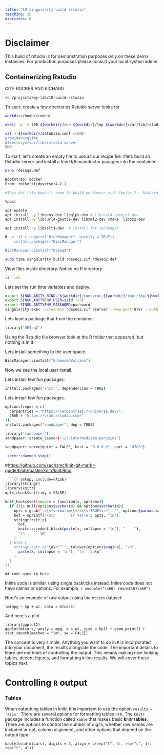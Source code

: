 ```yaml
---
title: "10 singularity build rstudio"
teaching: 35
exercises: 0
---
```


# Disclaimer 

This build of rstudio is for demonstration purposes only on these demo instances. For production purposes please consult your local system admin. 

## Containerizing Rstudio

CITE ROCKER AND RICHARD

```bash
cd /projects/my-lab/10-build-rstudio
```


To start, create a few directories Rstudio server looks for. 

```bash
workdir=/home/student

mkdir -p -m 700 ${workdir}/run ${workdir}/tmp ${workdir}/var/lib/rstudio-server

cat > ${workdir}/database.conf <<END
provider=sqlite
directory=/var/lib/rstudio-server
END
```
To start, let’s create an empty file to use as our recipe file. 
#lets build an Rstudio server and install a few R/Bioconductor pacages into the container. 

```bash
nano rdeseq2.def
```

```bash
Bootstrap: docker
From: rocker/tidyverse:4.2.1

#This def file doesn't seem to build on Sumner with Centos 7.  Richard suggests building on an Ubuntu system but we will stick with Centos 7.

%post

apt update
apt install -y libgeos-dev libglpk-dev # libcurl4-openssl-dev
apt install -y libcurl4-gnutls-dev libxml2-dev cmake  libbz2-dev

apt install -y libxslt1-dev  # install for sandpaper

R -e 'if (!require("BiocManager", quietly = TRUE))
    install.packages("BiocManager")

BiocManager::install("DESeq2")'
```

```bash
sudo time singularity build rdeseq2.sif rdeseq2.def
```

View files inside directory. Notice no R directory.

```bash
ls -lah 
```
Lets set the run time variables and deploy.

```bash
export SINGULARITY_BIND="${workdir}/run:/run,${workdir}/tmp:/tmp,${workdir}/database.conf:/etc/rstudio/database.conf,${workdir}/var/lib/rstudio-server:/var/lib/rstudio-server"
export SINGULARITYENV_USER=$(id -un)
export SINGULARITYENV_PASSWORD=password
singularity exec --cleanenv rdeseq2.sif rserver --www-port 8787 --auth-none=0 --auth-pam-helper-path=pam-helper --auth-stay-signed-in-days=30 --auth-timeout-minutes=0 --server-user  "student"
```

Lets load a package that from the container.

```bash
library('DESeq2')
```

Using the Rstudio file browser look at the R folder that appeared, but nothing is in it.

Lets install something to the user space.

```bash
BiocManager::install("EnhancedVolcano")
```

Now we see the local user install. 


Lets install few fun packages.
```bash
install.packages('knitr', dependencies = TRUE)
```

Lets install few fun packages.
```bash
options(repos = c(
  carpentries = "https://carpentries.r-universe.dev/", 
  CRAN = "https://cran.rstudio.com/"
))
install.packages("sandpaper", dep = TRUE)
```

```bash
library('sandpaper')
sandpaper::create_lesson("~/r-intermediate-penguins")
```

```bash
sandpaper::serve(quiet = FALSE, host = "0.0.0.0", port = "8789")
```

```bash
 servr::daemon_stop()
 ```


 #https://github.com/sachsmc/knit-git-markr-guide/blob/master/knitr/knit.Rmd


```bash
 ```{r setup, include=FALSE}
library(stringr)
library(knitr)
opts_chunk$set(tidy = FALSE)

knit_hooks$set(source = function(x, options){
  if (!is.null(options$verbatim) && options$verbatim){
    opts = gsub(",\\s*verbatim\\s*=\\s*TRUE\\s*", "", options$params.src)
    bef = sprintf('\n\n    ```{r %s}\n', opts, "\n")
    stringr::str_c(
      bef, 
      knitr:::indent_block(paste(x, collapse = '\n'), "    "), 
      "\n    ```\n"
    )
  } else {
    stringr::str_c("\n\n```", tolower(options$engine), "\n", 
      paste(x, collapse = '\n'), "\n```\n\n"
    )
  }
})
```

```{r my-first-chunk, results='asis', verbatim = TRUE} 
## code goes in here
```

Inline code is similar, using single backticks instead. Inline code does not have names or options. For example,  `r noquote("\x60r rnorm(10)\x60")`. 

Here's an example of raw output using the `mtcars` dataset:

```{r mtcars-example, verbatim = TRUE}
lm(mpg ~ hp + wt, data = mtcars)
```

And here's a plot

```{r mt-plot, verbatim = TRUE}
library(ggplot2)
ggplot(mtcars, aes(y = mpg, x = wt, size = hp)) + geom_point() + stat_smooth(method = "lm", se = FALSE)
```

The concept is very simple. Anything you want to do in `R` is incorporated into your document, the results alongside the code. The important details to learn are methods of controlling the output. This means making nice looking tables, decent figures, and formatting inline results. We will cover these topics next. 

Controlling `R` output
========================

### Tables

When outputting tables in knitr, it is important to use the option `results = 'asis'`. There are several options for formatting tables in `R`. The `knitr` package includes a function called `kable` that makes basic **k**nitr t**ables**. There are options to control the number of digits, whether row names are included or not, column alignment, and other options that depend on the output type. 

```{r kable, results = 'asis', verbatim = TRUE}
kable(head(mtcars), digits = 2, align = c(rep("l", 4), rep("c", 4), rep("r", 4)))
```
